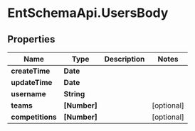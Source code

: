 # EntSchemaApi.UsersBody

## Properties
Name | Type | Description | Notes
------------ | ------------- | ------------- | -------------
**createTime** | **Date** |  | 
**updateTime** | **Date** |  | 
**username** | **String** |  | 
**teams** | **[Number]** |  | [optional] 
**competitions** | **[Number]** |  | [optional] 
